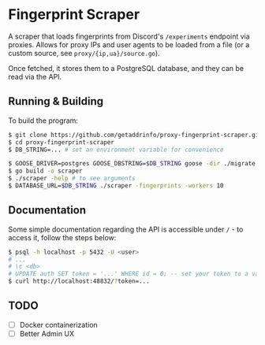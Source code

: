 # Fingerprint Scraper

A scraper that loads fingerprints from Discord's `/experiments` endpoint via proxies. Allows for proxy IPs and user agents to be loaded from a file (or a custom source, see `proxy/{ip,ua}/source.go`).

Once fetched, it stores them to a PostgreSQL database, and they can be read via the API.

## Running & Building

To build the program:

```sh
$ git clone https://github.com/getaddrinfo/proxy-fingerprint-scraper.git
$ cd proxy-fingerprint-scraper
$ DB_STRING=... # set an environment variable for convenience

$ GOOSE_DRIVER=postgres GOOSE_DBSTRING=$DB_STRING goose -dir ./migrate up # brings migrations up to date - make sure goose is installed (see https://github.com/pressly/goose)
$ go build -o scraper
$ ./scraper -help # to see arguments
$ DATABASE_URL=$DB_STRING ./scraper -fingerprints -workers 10
```

## Documentation

Some simple documentation regarding the API is accessible under `/` - to access it, follow the steps below:

```sh
$ psql -h localhost -p 5432 -U <user>
# ...
# \c <db>
# UPDATE auth SET token = '...' WHERE id = 0; -- set your token to a value that is 32 characters long
$ curl http://localhost:48832/?token=...
```

## TODO

- [ ] Docker containerization
- [ ] Better Admin UX
